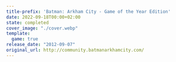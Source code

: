 ```yaml
---
title-prefix: 'Batman: Arkham City - Game of the Year Edition'
date: 2022-09-18T00:00+02:00
state: completed
cover_image: "./cover.webp"
template:
  game: true
release_date: "2012-09-07"
original_url: http://community.batmanarkhamcity.com/
---
```

